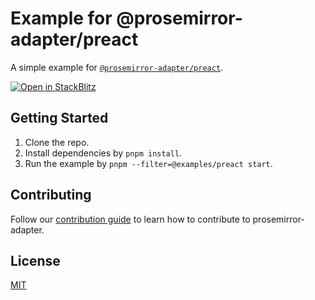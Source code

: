 # Example for @prosemirror-adapter/preact

A simple example for [`@prosemirror-adapter/preact`](../../packages/preact/).

[![Open in StackBlitz](https://developer.stackblitz.com/img/open_in_stackblitz.svg)](https://stackblitz.com/github/Saul-Mirone/prosemirror-adapter/tree/main/examples/preact)

## Getting Started

1. Clone the repo.
2. Install dependencies by `pnpm install`.
3. Run the example by `pnpm --filter=@examples/preact start`.

## Contributing

Follow our [contribution guide](../../CONTRIBUTING.md) to learn how to contribute to prosemirror-adapter.

## License

[MIT](../../LICENSE)
